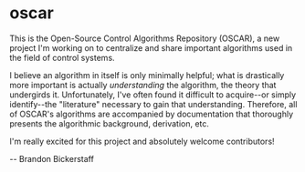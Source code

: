 # oscar
This is the Open-Source Control Algorithms Repository (OSCAR), a new project I'm working on to centralize and share important algorithms used in the field of control systems.

I believe an algorithm in itself is only minimally helpful; what is drastically more important is actually *understanding* the algorithm, the theory that undergirds it. Unfortunately, I've often found it difficult to acquire--or simply identify--the "literature" necessary to gain that understanding. Therefore, all of OSCAR's algorithms are accompanied by documentation that thoroughly presents the algorithmic background, derivation, etc.

I'm really excited for this project and absolutely welcome contributors!

-- Brandon Bickerstaff
